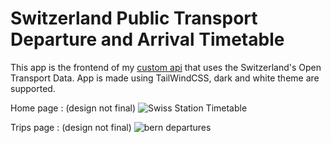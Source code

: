 # Switzerland Public Transport Departure and Arrival Timetable
This app is the frontend of my [custom api](https://github.com/tomihbk/cff-departure-arrival-dashboard-api) that uses the Switzerland's Open Transport Data.
App is made using TailWindCSS, dark and white theme are supported.

Home page : (design not final)
![Swiss Station Timetable](https://user-images.githubusercontent.com/18231519/132102789-cf2a4286-3890-4853-ab4f-0683aafac9ee.jpg)

Trips page : (design not final)
![bern departures](https://user-images.githubusercontent.com/18231519/132103113-018b0689-b9e8-455a-851f-87fa48c77a1c.jpg)
